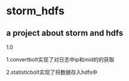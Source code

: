 # storm_hdfs
a project about storm and hdfs
----------------------------------
1.0

1.convertbolt实现了对日志中ip和mid的的获取

2.statisticbolt实现了将数据存入hdfs中

